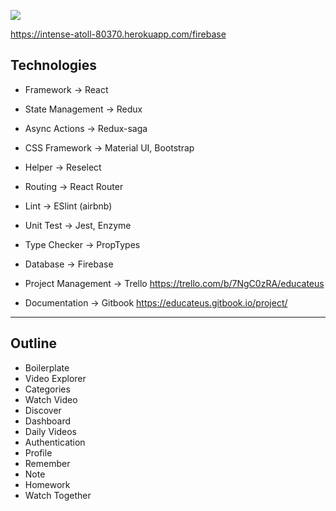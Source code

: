 
![](https://travis-ci.org/yasincidem/educateus-project.svg?branch=master)

https://intense-atoll-80370.herokuapp.com/firebase

## Technologies
* Framework -> React
* State Management -> Redux
* Async Actions -> Redux-saga
* CSS Framework -> Material UI, Bootstrap
* Helper -> Reselect
* Routing -> React Router
* Lint -> ESlint (airbnb)
* Unit Test -> Jest, Enzyme
* Type Checker -> PropTypes

* Database -> Firebase

* Project Management -> Trello
https://trello.com/b/7NgC0zRA/educateus

* Documentation  -> Gitbook 
https://educateus.gitbook.io/project/



***

## Outline
* Boilerplate
* Video Explorer
* Categories
* Watch Video
* Discover
* Dashboard
* Daily Videos
* Authentication
* Profile
* Remember
* Note
* Homework
* Watch Together
